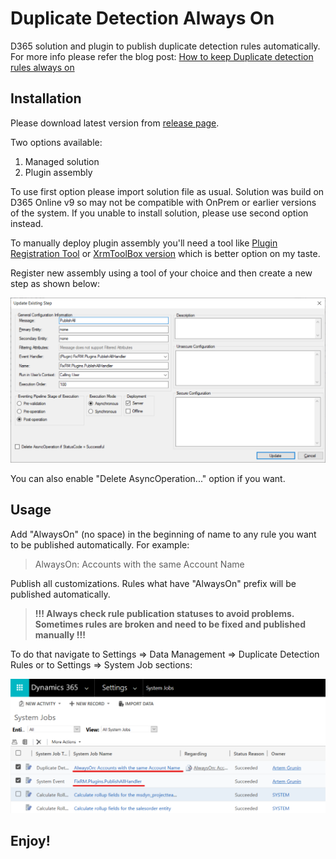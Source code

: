 # Duplicate Detection Always On
D365 solution and plugin to publish duplicate detection rules automatically. For more info please refer the blog post: [How to keep Duplicate detection rules always on](https://fixrm.wordpress.com/2019/05/17/how-to-keep-duplicate-detection-rules-always-on/)

## Installation
Please download latest version from [release page](/../../releases).

Two options available: 
1. Managed solution
2. Plugin assembly

To use first option please import solution file as usual. Solution was build on D365 Online v9 so may not be compatible with OnPrem or earlier versions of the system. If you unable to install solution, please use second option instead.

To manually deploy plugin assembly you'll need a tool like [Plugin Registration Tool](https://www.nuget.org/packages/Microsoft.CrmSdk.XrmTooling.PluginRegistrationTool) or [XrmToolBox version](https://www.xrmtoolbox.com/plugins/Xrm.Sdk.PluginRegistration/) which is better option on my taste.

Register new assembly using a tool of your choice and then create a new step as shown below:

![Step](DuplicateDetectionAlwaysOn/doc/step.png)

You can also enable "Delete AsyncOperation..." option if you want.

## Usage
Add "AlwaysOn" (no space) in the beginning of name to any rule you want to be published automatically. For example:
> AlwaysOn: Accounts with the same Account Name
	
Publish all customizations. Rules what have "AlwaysOn" prefix will be published automatically.
> **!!! Always check rule publication statuses to avoid problems. Sometimes rules are broken and need to be fixed and published manually !!!**

To do that navigate to Settings => Data Management => Duplicate Detection Rules or to Settings => System Job sections:

![Jobs](DuplicateDetectionAlwaysOn/doc/jobs.png)

## Enjoy!
